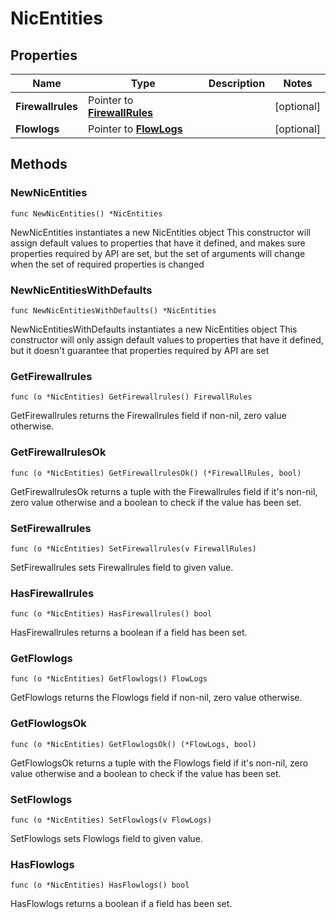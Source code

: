 # NicEntities

## Properties

|Name | Type | Description | Notes|
|------------ | ------------- | ------------- | -------------|
|**Firewallrules** | Pointer to [**FirewallRules**](FirewallRules.md) |  | [optional] |
|**Flowlogs** | Pointer to [**FlowLogs**](FlowLogs.md) |  | [optional] |

## Methods

### NewNicEntities

`func NewNicEntities() *NicEntities`

NewNicEntities instantiates a new NicEntities object
This constructor will assign default values to properties that have it defined,
and makes sure properties required by API are set, but the set of arguments
will change when the set of required properties is changed

### NewNicEntitiesWithDefaults

`func NewNicEntitiesWithDefaults() *NicEntities`

NewNicEntitiesWithDefaults instantiates a new NicEntities object
This constructor will only assign default values to properties that have it defined,
but it doesn't guarantee that properties required by API are set

### GetFirewallrules

`func (o *NicEntities) GetFirewallrules() FirewallRules`

GetFirewallrules returns the Firewallrules field if non-nil, zero value otherwise.

### GetFirewallrulesOk

`func (o *NicEntities) GetFirewallrulesOk() (*FirewallRules, bool)`

GetFirewallrulesOk returns a tuple with the Firewallrules field if it's non-nil, zero value otherwise
and a boolean to check if the value has been set.

### SetFirewallrules

`func (o *NicEntities) SetFirewallrules(v FirewallRules)`

SetFirewallrules sets Firewallrules field to given value.

### HasFirewallrules

`func (o *NicEntities) HasFirewallrules() bool`

HasFirewallrules returns a boolean if a field has been set.

### GetFlowlogs

`func (o *NicEntities) GetFlowlogs() FlowLogs`

GetFlowlogs returns the Flowlogs field if non-nil, zero value otherwise.

### GetFlowlogsOk

`func (o *NicEntities) GetFlowlogsOk() (*FlowLogs, bool)`

GetFlowlogsOk returns a tuple with the Flowlogs field if it's non-nil, zero value otherwise
and a boolean to check if the value has been set.

### SetFlowlogs

`func (o *NicEntities) SetFlowlogs(v FlowLogs)`

SetFlowlogs sets Flowlogs field to given value.

### HasFlowlogs

`func (o *NicEntities) HasFlowlogs() bool`

HasFlowlogs returns a boolean if a field has been set.



